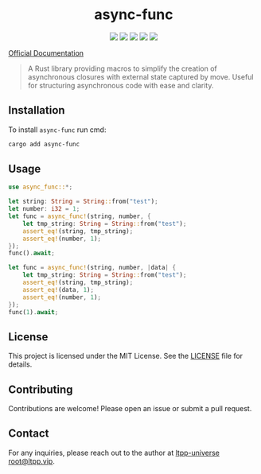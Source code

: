 <center>

# async-func

[![](https://img.shields.io/crates/v/async-func.svg)](https://crates.io/crates/async-func)
[![](https://img.shields.io/crates/d/async-func.svg)](https://img.shields.io/crates/d/async-func.svg)
[![](https://docs.rs/async-func/badge.svg)](https://docs.rs/async-func)
[![](https://github.com/ltpp-universe/async-func/workflows/Rust/badge.svg)](https://github.com/ltpp-universe/async-func/actions?query=workflow:Rust)
[![](https://img.shields.io/crates/l/async-func.svg)](./LICENSE)

</center>

[Official Documentation](https://docs.ltpp.vip/async-func/)

> A Rust library providing macros to simplify the creation of asynchronous closures with external state captured by move. Useful for structuring asynchronous code with ease and clarity.

## Installation

To install `async-func` run cmd:

```sh
cargo add async-func
```

## Usage

```rust
use async_func::*;

let string: String = String::from("test");
let number: i32 = 1;
let func = async_func!(string, number, {
    let tmp_string: String = String::from("test");
    assert_eq!(string, tmp_string);
    assert_eq!(number, 1);
});
func().await;

let func = async_func!(string, number, |data| {
    let tmp_string: String = String::from("test");
    assert_eq!(string, tmp_string);
    assert_eq!(data, 1);
    assert_eq!(number, 1);
});
func(1).await;
```

## License

This project is licensed under the MIT License. See the [LICENSE](LICENSE) file for details.

## Contributing

Contributions are welcome! Please open an issue or submit a pull request.

## Contact

For any inquiries, please reach out to the author at [ltpp-universe <root@ltpp.vip>](mailto:root@ltpp.vip).

